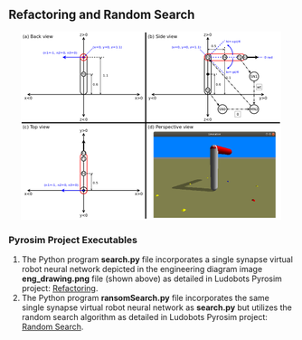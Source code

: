 ## Refactoring and Random Search

<p align="center">
 <img src="./eng_drawing.png" width="460" height="332" alt="Engineering Diagram"/>
</p>

### Pyrosim Project Executables

1. The Python program **search.py** file incorporates a single synapse virtual robot neural network depicted in the engineering diagram image **eng_drawing.png** file (shown above) as detailed in Ludobots Pyrosim project: [Refactoring](https://www.reddit.com/r/ludobots/wiki/pyrosim/refactoring).
2. The Python program **ransomSearch.py** file incorporates the same single synapse virtual robot neural network as **search.py** but utilizes the random search algorithm as detailed in Ludobots Pyrosim project: [Random Search](https://www.reddit.com/r/ludobots/wiki/pyrosim/randomsearch).

